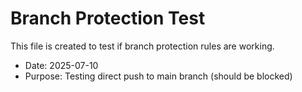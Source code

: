 # Branch Protection Test

This file is created to test if branch protection rules are working.

- Date: 2025-07-10
- Purpose: Testing direct push to main branch (should be blocked)
